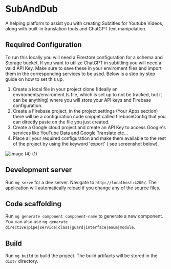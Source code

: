 # SubAndDub

A helping platform to assist you with creating Subtitles for Youtube Videos, along with built-in translation tools and ChatGPT text manipulation.

## Required Configuration

To run this locally you will need a Firestore configuration for a schema and Storage bucket. If you want to utilize ChatGPT in subtitling you will need a valid API Key. Make sure to save these in your enviroment files and import them in the corresponding services to be used. Below is a step by step guide on how to set this up.
1. Create a local file in your project clone (Ideally an enviroments/enviroment.ts file, which is set up to not be tracked, but it can be anything) where you will store your API keys and Firebase configuration.
2. Create a Firebase project, in the project settings (Your Apps section) there will be a configuration code snippet called firebaseConfig that you can directly paste on the file you just created.
3. Create a Google cloud project and create an API Key to access Google's services like YouTube Data and Google Translate etc...
4. Place all your required configuration and make them available to the rest of the project by using the keyword 'export' ( see screenshot below).

![image (4) (1)](https://github.com/savvas23/SubAndDub/assets/63872837/e6b69997-e31d-44be-8f9d-1d7461f70d35)

## Development server

Run `ng serve` for a dev server. Navigate to `http://localhost:4200/`. The application will automatically reload if you change any of the source files.

## Code scaffolding

Run `ng generate component component-name` to generate a new component. You can also use `ng generate directive|pipe|service|class|guard|interface|enum|module`.

## Build

Run `ng build` to build the project. The build artifacts will be stored in the `dist/` directory.
